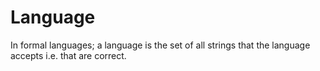 # Language

In formal languages; a language is the set of all strings that the language accepts i.e. that are correct.
